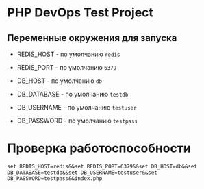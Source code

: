 # PHP DevOps Test Project

## Переменные окружения для запуска

- REDIS_HOST - по умолчанию `redis`
- REDIS_PORT - по умолчанию `6379`

- DB_HOST - по умолчанию `db`
- DB_DATABASE - по умолчанию `testdb`
- DB_USERNAME - по умолчанию `testuser`
- DB_PASSWORD - по умолчанию `testpass`

# Проверка работоспособности
```
set REDIS_HOST=redis&&set REDIS_PORT=6379&&set DB_HOST=db&&set DB_DATABASE=testdb&&set DB_USERNAME=testuser&&set DB_PASSWORD=testpass&&index.php
```
